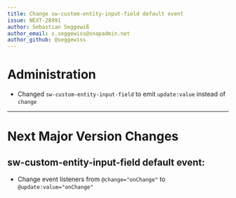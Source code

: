 ```yaml
---
title: Change sw-custom-entity-input-field default event
issue: NEXT-28991
author: Sebastian Seggewiß
author_email: s.seggewiss@snapadmin.net
author_github: @seggewiss
---
```

# Administration
* Changed `sw-custom-entity-input-field` to emit `update:value` instead of `change`
___
# Next Major Version Changes
## sw-custom-entity-input-field default event:
* Change event listeners from `@change="onChange"` to `@update:value="onChange"`
